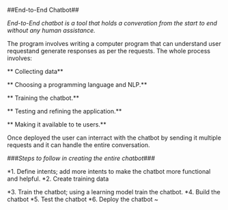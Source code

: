 ##End-to-End Chatbot##

_End-to-End chatbot is a tool that holds a converation from the start to end without any human assistance._

The program involves writing a computer program that can understand user requestand generate responses as per the requests.
The whole process involves:

** Collecting data**

** Choosing a programming language and NLP.**

** Training the chatbot.**

** Testing and refining the application.**

** Making it available to te users.**


Once deployed the user can interract with the chatbot by sending it multiple requests and it can handle the entire conversation.

###_Steps to follow in creating the entire chatbot_###

*1. Define intents; add more intents to make the chatbot more functional and helpful.
*2. Create training data

*3. Train the chatbot; using a learning model train the chatbot.
*4. Build the chatbot
*5. Test the chatbot
*6. Deploy the chatbot
~                         
